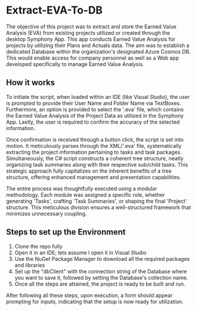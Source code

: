 # Extract-EVA-To-DB

The objective of this project was to extract and store the Earned Value Analysis (EVA) from existing projects utilized or created through the desktop Symphony App. This app conducts Earned Value Analysis for projects by utilizing their Plans and Actuals data. The aim was to establish a dedicated Database within the organization's designated Azure Cosmos DB. This would enable access for company personnel as well as a Web app developed specifically to manage Earned Value Analysis.


## How it works

To initiate the script, when loaded within an IDE (like Visual Studio), the user is prompted to provide their User Name and Folder Name via TextBoxes. Furthermore, an option is provided to select the '.eva' file, which contains the Earned Value Analysis of the Project Data as utilized in the Symphony App. Lastly, the user is required to confirm the accuracy of the selected information.

Once confirmation is received through a button click, the script is set into motion. It meticulously parses through the XML/'.eva' file, systematically extracting the project information pertaining to tasks and task packages. Simultaneously, the C# script constructs a coherent tree structure, neatly organizing task summaries along with their respective sub/child tasks. This strategic approach fully capitalizes on the inherent benefits of a tree structure, offering enhanced management and presentation capabilities.

The entire process was thoughtfully executed using a modular methodology. Each module was assigned a specific role, whether generating 'Tasks', crafting 'Task Summaries', or shaping the final 'Project' structure. This meticulous division ensures a well-structured framework that minimizes unnecessary coupling.


## Steps to set up the Environment

1. Clone the repo fully
2. Open it in an IDE; lets assume I open it in Visual Studio
3. Use the NuGet Package Manager to download all the required packages and libraries
4. Set up the "dbClient" with the connection string of the Database where you want to save it, followed by setting the Database's collection name.
5. Once all the steps are attained, the project is ready to be built and run.

After following all these steps, upon execution, a form should appear prompting for inputs, indicating that the setup is now ready for utilization.
